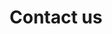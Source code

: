 ---
templateKey: message-page
title: Contact us
description: ""
color: light
message:
  title: Successfully Submitted
  description: ""
---